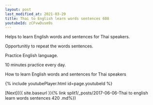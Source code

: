 ```yaml
---
layout: post
last_modified_at: 2021-03-29
title: Thai to English learn words sentences 608 
youtubeId: zCFvwDusm9s
---
```

 
 
Helps to learn English words and sentences for Thai speakers.

Opportunitiy to repeat the words sentences. 

Practice English language. 
 
10 minutes practice every day. 
 
How to learn English words and sentences for Thai speakers 
 
{% include youtubePlayer.html id=page.youtubeId %}
 
 
[Next]({{ site.baseurl }}{% link  split1/_posts/2017-06-06-Thai to english learn words sentences 420 .md%})
 
